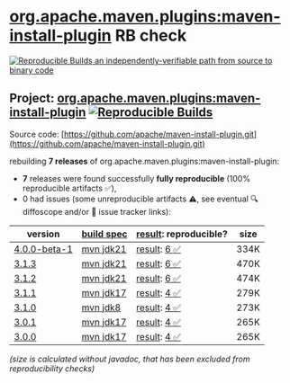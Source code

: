 [org.apache.maven.plugins:maven-install-plugin](https://central.sonatype.com/artifact/org.apache.maven.plugins/maven-install-plugin/versions) RB check
=======

[![Reproducible Builds](https://reproducible-builds.org/images/logos/rb.svg) an independently-verifiable path from source to binary code](https://reproducible-builds.org/)

## Project: [org.apache.maven.plugins:maven-install-plugin](https://central.sonatype.com/artifact/org.apache.maven.plugins/maven-install-plugin/versions) [![Reproducible Builds](https://img.shields.io/endpoint?url=https://raw.githubusercontent.com/jvm-repo-rebuild/reproducible-central/master/content/org/apache/maven/plugins/maven-install-plugin/badge.json)](https://github.com/jvm-repo-rebuild/reproducible-central/blob/master/content/org/apache/maven/plugins/maven-install-plugin/README.md)

Source code: [https://github.com/apache/maven-install-plugin.git](https://github.com/apache/maven-install-plugin.git)

rebuilding **7 releases** of org.apache.maven.plugins:maven-install-plugin:
- **7** releases were found successfully **fully reproducible** (100% reproducible artifacts :white_check_mark:),
- 0 had issues (some unreproducible artifacts :warning:, see eventual :mag: diffoscope and/or :memo: issue tracker links):

| version | [build spec](/BUILDSPEC.md) | [result](https://reproducible-builds.org/docs/jvm/): reproducible? | size |
| -- | --------- | ------ | -- |
| [4.0.0-beta-1](https://central.sonatype.com/artifact/org.apache.maven.plugins/maven-install-plugin/4.0.0-beta-1/pom) | [mvn jdk21](maven-install-plugin-4.0.0-beta-1.buildspec) | [result](maven-install-plugin-4.0.0-beta-1.buildinfo): [6 :white_check_mark: ](maven-install-plugin-4.0.0-beta-1.buildcompare) | 334K |
| [3.1.3](https://central.sonatype.com/artifact/org.apache.maven.plugins/maven-install-plugin/3.1.3/pom) | [mvn jdk21](maven-install-plugin-3.1.3.buildspec) | [result](maven-install-plugin-3.1.3.buildinfo): [6 :white_check_mark: ](maven-install-plugin-3.1.3.buildcompare) | 470K |
| [3.1.2](https://central.sonatype.com/artifact/org.apache.maven.plugins/maven-install-plugin/3.1.2/pom) | [mvn jdk21](maven-install-plugin-3.1.2.buildspec) | [result](maven-install-plugin-3.1.2.buildinfo): [6 :white_check_mark: ](maven-install-plugin-3.1.2.buildcompare) | 474K |
| [3.1.1](https://central.sonatype.com/artifact/org.apache.maven.plugins/maven-install-plugin/3.1.1/pom) | [mvn jdk17](maven-install-plugin-3.1.1.buildspec) | [result](maven-install-plugin-3.1.1.buildinfo): [4 :white_check_mark: ](maven-install-plugin-3.1.1.buildcompare) | 279K |
| [3.1.0](https://central.sonatype.com/artifact/org.apache.maven.plugins/maven-install-plugin/3.1.0/pom) | [mvn jdk8](maven-install-plugin-3.1.0.buildspec) | [result](maven-install-plugin-3.1.0.buildinfo): [4 :white_check_mark: ](maven-install-plugin-3.1.0.buildcompare) | 273K |
| [3.0.1](https://central.sonatype.com/artifact/org.apache.maven.plugins/maven-install-plugin/3.0.1/pom) | [mvn jdk17](maven-install-plugin-3.0.1.buildspec) | [result](maven-install-plugin-3.0.1.buildinfo): [4 :white_check_mark: ](maven-install-plugin-3.0.1.buildcompare) | 265K |
| [3.0.0](https://central.sonatype.com/artifact/org.apache.maven.plugins/maven-install-plugin/3.0.0/pom) | [mvn jdk17](maven-install-plugin-3.0.0.buildspec) | [result](maven-install-plugin-3.0.0.buildinfo): [4 :white_check_mark: ](maven-install-plugin-3.0.0.buildcompare) | 265K |

<i>(size is calculated without javadoc, that has been excluded from reproducibility checks)</i>
